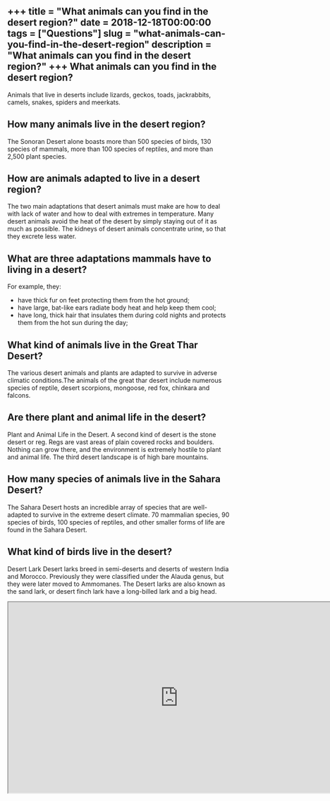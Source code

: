 +++
title = "What animals can you find in the desert region?"
date = 2018-12-18T00:00:00
tags = ["Questions"]
slug = "what-animals-can-you-find-in-the-desert-region"
description = "What animals can you find in the desert region?"
+++
What animals can you find in the desert region?
-----------------------------------------------

Animals that live in deserts include lizards, geckos, toads, jackrabbits, camels, snakes, spiders and meerkats.

How many animals live in the desert region?
-------------------------------------------

The Sonoran Desert alone boasts more than 500 species of birds, 130 species of mammals, more than 100 species of reptiles, and more than 2,500 plant species.

How are animals adapted to live in a desert region?
---------------------------------------------------

The two main adaptations that desert animals must make are how to deal with lack of water and how to deal with extremes in temperature. Many desert animals avoid the heat of the desert by simply staying out of it as much as possible. The kidneys of desert animals concentrate urine, so that they excrete less water.

What are three adaptations mammals have to living in a desert?
--------------------------------------------------------------

For example, they:

- have thick fur on feet protecting them from the hot ground;
- have large, bat-like ears radiate body heat and help keep them cool;
- have long, thick hair that insulates them during cold nights and protects them from the hot sun during the day;

What kind of animals live in the Great Thar Desert?
---------------------------------------------------

The various desert animals and plants are adapted to survive in adverse climatic conditions.The animals of the great thar desert include numerous species of reptile, desert scorpions, mongoose, red fox, chinkara and falcons.

Are there plant and animal life in the desert?
----------------------------------------------

Plant and Animal Life in the Desert. A second kind of desert is the stone desert or reg. Regs are vast areas of plain covered rocks and boulders. Nothing can grow there, and the environment is extremely hostile to plant and animal life. The third desert landscape is of high bare mountains.

How many species of animals live in the Sahara Desert?
------------------------------------------------------

The Sahara Desert hosts an incredible array of species that are well-adapted to survive in the extreme desert climate. 70 mammalian species, 90 species of birds, 100 species of reptiles, and other smaller forms of life are found in the Sahara Desert.

What kind of birds live in the desert?
--------------------------------------

Desert Lark Desert larks breed in semi-deserts and deserts of western India and Morocco. Previously they were classified under the Alauda genus, but they were later moved to Ammomanes. The Desert larks are also known as the sand lark, or desert finch lark have a long-billed lark and a big head.

<iframe allow="accelerometer; autoplay; clipboard-write; encrypted-media; gyroscope; picture-in-picture" allowfullscreen="" class="__youtube_prefs__  epyt-is-override  no-lazyload" data-no-lazy="1" data-origheight="433" data-origwidth="770" data-skipgform_ajax_framebjll="" height="433" id="_ytid_23620" loading="lazy" src="https://www.youtube.com/embed/DAs7lqce1cI?enablejsapi=1&autoplay=0&cc_load_policy=0&cc_lang_pref=&iv_load_policy=1&loop=0&modestbranding=0&rel=1&fs=1&playsinline=0&autohide=2&theme=dark&color=red&controls=1&" title="YouTube player" width="770"></iframe>